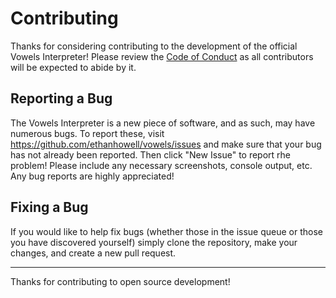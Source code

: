 # Contributing
Thanks for considering contributing to the development of the official Vowels Interpreter! Please review the [Code of Conduct](https://github.com/ethanhowell/vowels/blob/master/CODE_OF_CONDUCT.md) as all contributors will be expected to abide by it.

## Reporting a Bug
The Vowels Interpreter is a new piece of software, and as such, may have numerous bugs. To report these, visit https://github.com/ethanhowell/vowels/issues and make sure that your bug has not already been reported. Then click "New Issue" to report rhe problem! Please include any necessary screenshots, console output, etc. Any bug reports are highly appreciated!

## Fixing a Bug
If you would like to help fix bugs (whether those in the issue queue or those you have discovered yourself) simply clone the repository, make your changes, and create a new pull request.

***
Thanks for contributing to open source development!

